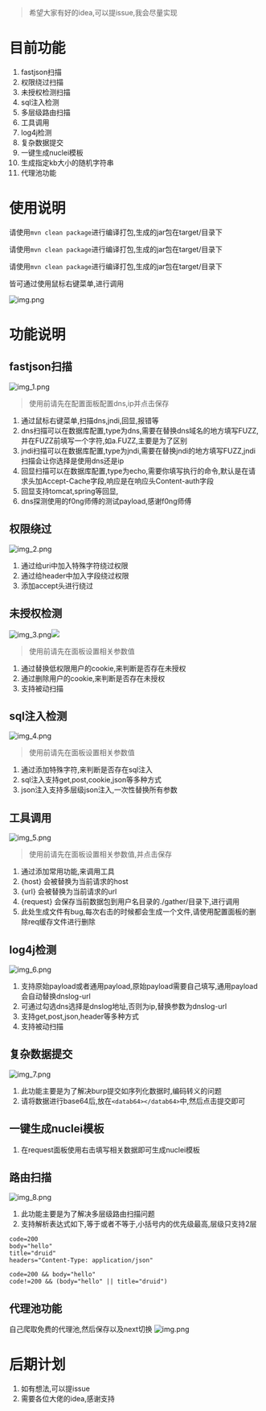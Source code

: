 > 希望大家有好的idea,可以提issue,我会尽量实现


# 目前功能

1. fastjson扫描
2. 权限绕过扫描
3. 未授权检测扫描
4. sql注入检测
5. 多层级路由扫描
6. 工具调用
7. log4j检测
8. 复杂数据提交
9. 一键生成nuclei模板
10. 生成指定kb大小的随机字符串
11. 代理池功能

# 使用说明

请使用`mvn clean package`进行编译打包,生成的jar包在target/目录下

请使用`mvn clean package`进行编译打包,生成的jar包在target/目录下

请使用`mvn clean package`进行编译打包,生成的jar包在target/目录下

皆可通过使用鼠标右键菜单,进行调用

![img.png](images/img.png)

# 功能说明

## fastjson扫描

![img_1.png](images/img_1.png)

> 使用前请先在配置面板配置dns,ip并点击保存

1. 通过鼠标右键菜单,扫描dns,jndi,回显,报错等
2. dns扫描可以在数据库配置,type为dns,需要在替换dns域名的地方填写FUZZ,并在FUZZ前填写一个字符,如a.FUZZ,主要是为了区别
3. jndi扫描可以在数据库配置,type为jndi,需要在替换jndi的地方填写FUZZ,jndi扫描会让你选择是使用dns还是ip
4. 回显扫描可以在数据库配置,type为echo,需要你填写执行的命令,默认是在请求头加Accept-Cache字段,响应是在响应头Content-auth字段
5. 回显支持tomcat,spring等回显,
6. dns探测使用的f0ng师傅的测试payload,感谢f0ng师傅

## 权限绕过

![img_2.png](images/img_2.png)

1. 通过给uri中加入特殊字符绕过权限
2. 通过给header中加入字段绕过权限
3. 添加accept头进行绕过

## 未授权检测

![img_3.png](images/img_3.png)![](./images/prem.png)

> 使用前请先在面板设置相关参数值

1. 通过替换低权限用户的cookie,来判断是否存在未授权
2. 通过删除用户的cookie,来判断是否存在未授权
3. 支持被动扫描

## sql注入检测

![img_4.png](images/img_4.png)

> 使用前请先在面板设置相关参数值

1. 通过添加特殊字符,来判断是否存在sql注入
2. sql注入支持get,post,cookie,json等多种方式
3. json注入支持多层级json注入,一次性替换所有参数

## 工具调用

![img_5.png](images/img_5.png)

> 使用前请先在面板设置相关参数值,并点击保存

1. 通过添加常用功能,来调用工具
2. {host} 会被替换为当前请求的host
3. {url} 会被替换为当前请求的url
4. {request} 会保存当前数据包到用户名目录的./gather/目录下,进行调用
5. 此处生成文件有bug,每次右击的时候都会生成一个文件,请使用配置面板的删除req缓存文件进行删除

## log4j检测

![img_6.png](images/img_6.png)

1. 支持原始payload或者通用payload,原始payload需要自己填写,通用payload会自动替换dnslog-url
2. 可通过勾选dns选择是dnslog地址,否则为ip,替换参数为dnslog-url
2. 支持get,post,json,header等多种方式
3. 支持被动扫描

## 复杂数据提交

![img_7.png](images/img_7.png)

1. 此功能主要是为了解决burp提交如序列化数据时,编码转义的问题
2. 请将数据进行base64后,放在`<datab64></datab64>`中,然后点击提交即可

## 一键生成nuclei模板

1. 在request面板使用右击填写相关数据即可生成nuclei模板


## 路由扫描

![img_8.png](images/img_8.png)

1. 此功能主要是为了解决多层级路由扫描问题
2. 支持解析表达式如下,等于或者不等于,小括号内的优先级最高,层级只支持2层
```
code=200
body="hello"
title="druid"
headers="Content-Type: application/json"

code=200 && body="hello"
code!=200 && (body="hello" || title="druid")
```


## 代理池功能

自己爬取免费的代理池,然后保存以及next切换
![img.png](images/img_9.png)


# 后期计划

1. 如有想法,可以提issue
2. 需要各位大佬的idea,感谢支持
